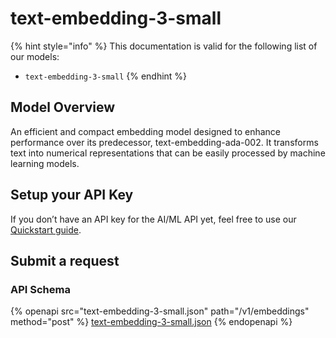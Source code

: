 # text-embedding-3-small

{% hint style="info" %}
This documentation is valid for the following list of our models:

* `text-embedding-3-small`
{% endhint %}

## Model Overview

An efficient and compact embedding model designed to enhance performance over its predecessor, text-embedding-ada-002. It transforms text into numerical representations that can be easily processed by machine learning models.

## Setup your API Key

If you don’t have an API key for the AI/ML API yet, feel free to use our [Quickstart guide](https://docs.aimlapi.com/quickstart/setting-up).

## Submit a request

### API Schema

{% openapi src="text-embedding-3-small.json" path="/v1/embeddings" method="post" %}
[text-embedding-3-small.json](text-embedding-3-small.json)
{% endopenapi %}
